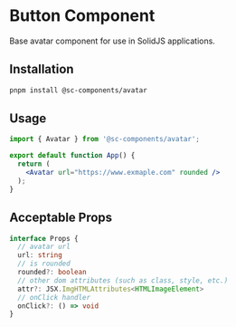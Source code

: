 # Button Component

Base avatar component for use in SolidJS applications.

## Installation

```bash
pnpm install @sc-components/avatar
```

## Usage

```jsx
import { Avatar } from '@sc-components/avatar';

export default function App() {
  return (
    <Avatar url="https://www.exmaple.com" rounded />
  );
}
```

## Acceptable Props

```ts
interface Props {
  // avatar url
  url: string
  // is rounded
  rounded?: boolean
  // other dom attributes (such as class, style, etc.)
  attr?: JSX.ImgHTMLAttributes<HTMLImageElement>
  // onClick handler
  onClick?: () => void
}
```
